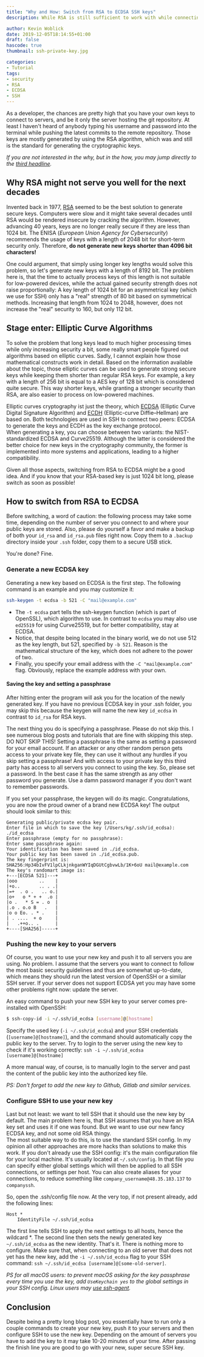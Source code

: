 ```yaml
---
title: "Why and How: Switch from RSA to ECDSA SSH keys"
description: While RSA is still sufficient to work with while connecting to servers, you probably want to switch to ECDSA sooner or later. But probably sooner.

author: Kevin Woblick
date: 2019-12-05T18:14:55+01:00
draft: false
hascode: true
thumbnail: ssh-private-key.jpg

categories:
- Tutorial
tags:
- security
- RSA
- ECDSA
- SSH
---
```


As a developer, the chances are pretty high that you have your own keys to connect to servers, and be it only the server hosting the git repository. At least I haven't heard of anybody typing his username and password into the terminal while pushing the latest commits to the remote repository. Those keys are mostly generated by using the RSA algorithm, which was and still is the standard for generating the cryptographic keys.

_If you are not interested in the why, but in the how, you may jump directly to the [third headline](#how-to-switch-from-rsa-to-ecdsa)._


## Why RSA might not serve you well for the next decades

Invented back in 1977, [RSA](https://en.wikipedia.org/wiki/RSA_(cryptosystem)) seemed to be the best solution to generate secure keys. Computers were slow and it might take several decades until RSA would be rendered insecure by cracking the algorithm. However, advancing 40 years, keys are no longer really secure if they are less than 1024 bit. The ENISA (_European Union Agency for Cybersecurity_) recommends the usage of keys with a length of 2048 bit for short-term security only. Therefore, **do not generate new keys shorter than 4096 bit characters!**

One could argument, that simply using longer key lengths would solve this problem, so let's generate new keys with a length of 8192 bit. The problem here is, that the time to actually process keys of this length is not suitable for low-powered devices, while the actual gained security strength does not raise proportionally: A key length of 1024 bit for an asymmetrical key (which we use for SSH) only has a "real" strength of 80 bit based on symmetrical methods. Increasing that length from 1024 to 2048, however, does not increase the "real" security to 160, but only 112 bit.


## Stage enter: Elliptic Curve Algorithms

To solve the problem that long keys lead to much higher processing times while only increasing security a bit, some really smart people figured out algorithms based on elliptic curves. Sadly, I cannot explain how those mathematical constructs work in detail. Based on the information available about the topic, those elliptic curves can be used to generate strong secure keys while keeping them shorter than regular RSA keys. For example, a key with a length of 256 bit is equal to a AES key of 128 bit which is considered quite secure. This way shorter keys, while granting a stronger security than RSA, are also easier to process on low-powered machines.

Elliptic curves cryptography ist just the theory, which [ECDSA](https://en.wikipedia.org/wiki/Elliptic_Curve_Digital_Signature_Algorithm) (Elliptic Curve Digital Signature Algorithm) and [ECDH](https://en.wikipedia.org/wiki/Elliptic-curve_Diffie%E2%80%93Hellman) (Elliptic-curve Diffie–Hellman) are based on. Both technologies are used in SSH to connect two peers: ECDSA to generate the keys and ECDH as the key exchange protocol.  
When generating a key, you can choose between two variants: the NIST-standardized ECDSA and Curve25519. Although the latter is considered the better choice for new keys in the cryptography community, the former is implemented into more systems and applications, leading to a higher compatibility.

Given all those aspects, switching from RSA to ECDSA might be a good idea. And if you know that your RSA-based key is just 1024 bit long, please switch as soon as possible!


## How to switch from RSA to ECDSA

Before switching, a word of caution: the following process may take some time, depending on the number of server you connect to and where your public keys are stored. Also, please do yourself a favor and make a backup of both your `id_rsa` and `id_rsa.pub` files right now. Copy them to a `.backup` directory inside your `.ssh` folder, copy them to a secure USB stick.

You're done? Fine.  

### Generate a new ECDSA key

Generating a new key based on ECDSA is the first step. The following command is an example and you may customize it:

```bash
ssh-keygen -t ecdsa -b 521 -C "mail@example.com"
```

* The `-t ecdsa` part tells the ssh-keygen function (which is part of OpenSSL), which algorithm to use. In contrast to `ecdsa` you may also use `ed25519` for using Curve25519, but for better compatibility, stay at ECDSA.  
* Notice, that despite being located in the binary world, we do not use 512 as the key length, but 521, specified by `-b 521`. Reason is the mathematical structure of the key, which does not adhere to the power of two.  
* Finally, you specify your email address with the `-C "mail@example.com"` flag. Obviously, replace the example address with your own.

#### Saving the key and setting a passphrase

After hitting enter the program will ask you for the location of the newly generated key. If you have no previous ECDSA key in your .ssh folder, you may skip this because the keygen will name the new key `id_ecdsa` in contrast to `id_rsa` for RSA keys.

The next thing you do is specifying a passphrase. Please do not skip this. I see numerous blog posts and tutorials that are fine with skipping this step. DO NOT SKIP THIS! Setting a passphrase is the same as setting a password for your email account. If an attacker or any other random person gets access to your private key file, they can use it without any hurdles if you skip setting a passphrase! And with access to your private key this third party has access to all servers you connect to using the key. So, please set a password. In the best case it has the same strength as any other password you generate. Use a damn password manager if you don't want to remember passwords.

If you set your passphrase, the keygen will do its magic. Congratulations, you are now the proud owner of a brand new ECDSA key! The output should look similar to this:

```
Generating public/private ecdsa key pair.
Enter file in which to save the key (/Users/kg/.ssh/id_ecdsa): ./id_ecdsa
Enter passphrase (empty for no passphrase):
Enter same passphrase again:
Your identification has been saved in ./id_ecdsa.
Your public key has been saved in ./id_ecdsa.pub.
The key fingerprint is:
SHA256:Hp34bIvFV1lpCLkjnkganWYIqDGUtCgbvwLb/1K+6oU mail@example.com
The key's randomart image is:
+---[ECDSA 521]---+
|ooo        ..    |
|+o..       .. . .|
|=+  . o .   .. o.|
|o+   o * + +  .o |
|o .   * S = . o  |
|.o . o.o B   .   |
|o o Eo. . * .    |
| . ....  + o     |
|   .++o.. .      |
+----[SHA256]-----+
```


### Pushing the new key to your servers

Of course, you want to use your new key and push it to all servers you are using. No problem. I assume that the servers you want to connect to follow the most basic security guidelines and thus are somewhat up-to-date, which means they should run the latest version of OpenSSH or a similar SSH server. If your server does not support ECDSA yet you may have some other problems right now: update the server.

An easy command to push your new SSH key to your server comes pre-installed with OpenSSH:

```bash
$ ssh-copy-id -i ~/.ssh/id_ecdsa [username]@[hostname]
```

Specify the used key (`-i ~/.ssh/id_ecdsa`) and your SSH credentials (`[username]@[hostname]`), and the command should automatically copy the public key to the server. Try to login to the server using the new key to check if it's working correctly: `ssh -i ~/.ssh/id_ecdsa [username]@[hostname]`

A more manual way, of course, is to manually login to the server and past the content of the public key into the authorized key file.


_PS: Don't forget to add the new key to Github, Gitlab and similar services._


### Configure SSH to use your new key

Last but not least: we want to tell SSH that it should use the new key by default. The main problem here is, that SSH assumes that you have an RSA key set and uses it if one was found. But we want to use our new fancy ECDSA key, and not some old RSA thingy.  
 The most suitable way to do this, is to use the standard SSH config. In my opinion all other approaches are more hacks than solutions to make this work. If you don't already use the SSH config: it's the main configuration file for your local machine. It's usually located at `~/.ssh/config`. In that file you can specify either global settings which will then be applied to all SSH connections, or settings per host. You can also create aliases for your connections, to reduce something like `company_username@48.35.183.137` to `companyssh`.
 
 So, open the .ssh/config file now. At the very top, if not present already, add the following lines:
 
```
Host *
    IdentityFile ~/.ssh/id_ecdsa
```

The first line tells SSH to apply the next settings to all hosts, hence the wildcard *. The second line then sets the newly generated key `~/.ssh/id_ecdsa` as the new identity. That's it. There is nothing more to configure. Make sure that, when connecting to an old server that does not yet has the new key, add the `-i ~/.ssh/id_ecdsa` flag to your SSH command: `ssh ~/.ssh/id_ecdsa [username]@[some-old-server]`.

_PS for all macOS users: to prevent macOS asking for the key passphrase every time you use the key, add `UseKeychain yes` to the global settings in your SSH config. Linux users may [use ssh-agent](https://askubuntu.com/questions/362280/enter-ssh-passphrase-once)._


## Conclusion

Despite being a pretty long blog post, you essentially have to run only a couple commands to create your new key, push it to your servers and then configure SSH to use the new key. Depending on the amount of servers you have to add the key to it may take 10-20 minutes of your time. After passing the finish line you are good to go with your new, super secure SSH key.
